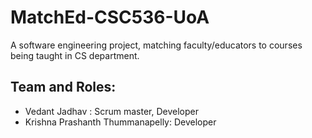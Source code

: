 # MatchEd-CSC536-UoA
A software engineering project, matching faculty/educators to courses being taught in CS department.

## Team and Roles:

- Vedant Jadhav : Scrum master, Developer
- Krishna Prashanth Thummanapelly: Developer
